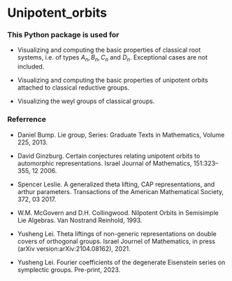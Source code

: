 # Unipotent_orbits
### This Python package is used for 
- Visualizing and computing the basic properties of classical root systems, i.e. of types $A_n, B_n, C_n$ and $D_n$. Exceptional cases are not included.

- Visualizing and computing the basic properties of unipotent orbits attached to classical reductive groups.

- Visualizing the weyl groups of classical groups.

### Referrence

- Daniel Bump. Lie group, Series: Graduate Texts in Mathematics, Volume 225, 2013.

- David Ginzburg. Certain conjectures relating unipotent orbits to automorphic representations. Israel Journal of Mathematics, 151:323–355, 12 2006.
  
- Spencer Leslie. A generalized theta lifting, CAP representations, and arthur parameters. Transactions of the American Mathematical Society, 372, 03 2017.

- W.M. McGovern and D.H. Collingwood. Nilpotent Orbits in Semisimple Lie Algebras. Van Nostrand Reinhold, 1993.

- Yusheng Lei. Theta liftings of non-generic representations on double covers of orthogonal groups. Israel Journel of Mathematics, in press (arXiv version:arXiv:2104.08162), 2021.

- Yusheng Lei. Fourier coefficients of the degenerate Eisenstein series on symplectic groups. Pre-print, 2023.

